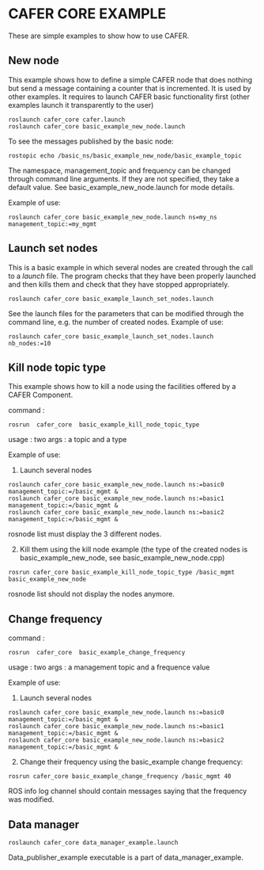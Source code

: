 CAFER CORE EXAMPLE
==================

These are simple examples to show how to use CAFER.

New node
--------

This example shows how to define a simple CAFER node that does nothing but send a message containing a counter that is incremented. It is used by other examples. It requires to launch CAFER basic functionality first (other examples launch it transparently to the user)

```
roslaunch cafer_core cafer.launch
roslaunch cafer_core basic_example_new_node.launch
```

To see the messages published by the basic node:
```
rostopic echo /basic_ns/basic_example_new_node/basic_example_topic
```

The namespace, management_topic and frequency can be changed through command line arguments. If they are not specified, they take a default value. See basic_example_new_node.launch for mode details.

Example of use:
```
roslaunch cafer_core basic_example_new_node.launch ns=my_ns management_topic:=my_mgmt
```

Launch set nodes
----------------

This is a basic example in which several nodes are created through the call to a _launch_ file. The program checks that they have been properly launched and then kills them and check that they have stopped appropriately.

```
roslaunch cafer_core basic_example_launch_set_nodes.launch
```

See the launch files for the parameters that can be modified through the command line, e.g. the number of created nodes. Example of use:
```
roslaunch cafer_core basic_example_launch_set_nodes.launch nb_nodes:=10
```

Kill node topic type
--------------------

This example shows how to kill a node using the facilities offered by a CAFER Component.

command :
```
rosrun  cafer_core  basic_example_kill_node_topic_type  
```
usage : two args : a topic and a type

Example of use:
1. Launch several nodes
```
roslaunch cafer_core basic_example_new_node.launch ns:=basic0 management_topic:=/basic_mgmt &
roslaunch cafer_core basic_example_new_node.launch ns:=basic1 management_topic:=/basic_mgmt &
roslaunch cafer_core basic_example_new_node.launch ns:=basic2 management_topic:=/basic_mgmt &
```
rosnode list must display the 3 different nodes.

2. Kill them using the kill node example (the type of the created nodes is basic_example_new_node, see basic_example_new_node.cpp)
```
rosrun cafer_core basic_example_kill_node_topic_type /basic_mgmt basic_example_new_node
```
rosnode list should not display the nodes anymore.

Change frequency
----------------
command : 
```
rosrun  cafer_core  basic_example_change_frequency  
```
usage : two args : a management topic and a frequence value

Example of use:
1. Launch several nodes
```
roslaunch cafer_core basic_example_new_node.launch ns:=basic0 management_topic:=/basic_mgmt &
roslaunch cafer_core basic_example_new_node.launch ns:=basic1 management_topic:=/basic_mgmt &
roslaunch cafer_core basic_example_new_node.launch ns:=basic2 management_topic:=/basic_mgmt &
```
2. Change their frequency using the basic_example change frequency:
```
rosrun cafer_core basic_example_change_frequency /basic_mgmt 40
```

ROS info log channel should contain messages saying that the frequency was modified.


Data manager
------------
```
roslaunch cafer_core data_manager_example.launch
```
Data_publisher_example executable is a part of data_manager_example.
